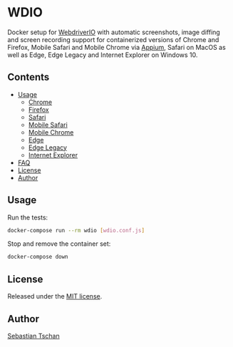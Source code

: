 # WDIO

Docker setup for [WebdriverIO](https://webdriver.io/) with automatic
screenshots, image diffing and screen recording support for containerized
versions of Chrome and Firefox, Mobile Safari and Mobile Chrome via
[Appium](https://appium.io/), Safari on MacOS as well as Edge, Edge Legacy and
Internet Explorer on Windows 10.

## Contents

- [Usage](#usage)
  - [Chrome](chrome.md)
  - [Firefox](firefox.md)
  - [Safari](safari.md)
  - [Mobile Safari](mobile-safari.md)
  - [Mobile Chrome](mobile-chrome.md)
  - [Edge](edge.md)
  - [Edge Legacy](edge-legacy.md)
  - [Internet Explorer](internet-explorer.md)
- [FAQ](FAQ.md)
- [License](#license)
- [Author](#author)

## Usage

Run the tests:

```sh
docker-compose run --rm wdio [wdio.conf.js]
```

Stop and remove the container set:

```sh
docker-compose down
```

## License

Released under the [MIT license](https://opensource.org/licenses/MIT).

## Author

[Sebastian Tschan](https://blueimp.net/)
